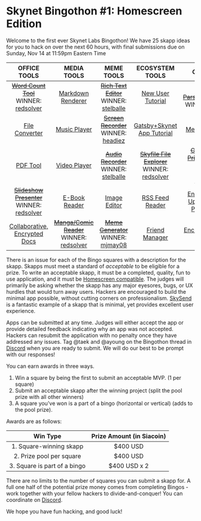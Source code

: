 # Skynet Bingothon #1: Homescreen Edition

Welcome to the first ever Skynet Labs Bingothon! We have 25 skapp ideas for you to hack on over the next 60 hours, with final submissions due on Sunday, Nov 14 at 11:59pm Eastern Time

|                                  OFFICE TOOLS                                  |                                  MEDIA TOOLS                                   |                                  MEME TOOLS                                  |                                    ECOSYSTEM TOOLS                                     |                                               GRAB BAG                                                |
|:------------------------------------------------------------------------------:|:------------------------------------------------------------------------------:|:----------------------------------------------------------------------------:|:--------------------------------------------------------------------------------------:|:-----------------------------------------------------------------------------------------------------:|
|   [~~Word Count Tool~~](https://github.com/SkynetLabs/SkynetBingothon1/issues/1) <br> WINNER: [redsolver](https://3g06lfqprjlep0ed9n4vqueoiirqphrog1ri7313laotqpp846acc68.siasky.net/)  |  [Markdown Renderer](https://github.com/SkynetLabs/SkynetBingothon1/issues/6)  | [~~Rich Text Editor~~](https://github.com/SkynetLabs/SkynetBingothon1/issues/11) <br> WINNER: [stelballe](https://5005sg3aavn35ih6fd7c9a2a38cnas2g602jsgl6555lveng18a3nm0.siasky.net/) |     [New User Tutorial](https://github.com/SkynetLabs/SkynetBingothon1/issues/16)      |           [~~JSON Parser+Presenter~~](https://github.com/SkynetLabs/SkynetBingothon1/issues/21) <br> WINNER: [Laszlo](https://10070sajmak62rj9ben6m7j3pe0nppgiierhmd2beabk5bcpddsh3g8.siasky.net/)      |
|   [File Converter](https://github.com/SkynetLabs/SkynetBingothon1/issues/2)    |    [Music Player](https://github.com/SkynetLabs/SkynetBingothon1/issues/7)     |  [~~Screen Recorder~~](https://github.com/SkynetLabs/SkynetBingothon1/issues/12)  <br> WINNER: [headiez](https://04095n899o309e72n8gtobtgohnvt26orffc3rfcqgdit8feng8thm0.siasky.net/) | [Gatsby+Skynet App Tutorial](https://github.com/SkynetLabs/SkynetBingothon1/issues/17) |               [Messaging App](https://github.com/SkynetLabs/SkynetBingothon1/issues/22)               |
|      [PDF Tool](https://github.com/SkynetLabs/SkynetBingothon1/issues/3)       |    [Video Player](https://github.com/SkynetLabs/SkynetBingothon1/issues/8)     |  [~~Audio Recorder~~](https://github.com/SkynetLabs/SkynetBingothon1/issues/13) <br> WINNER: [stelballe](https://6g0d2lh891palt0r57cvj4be8oqn4s5kfvlc66kukac5tpn9a2fas18.siasky.net/) |     [~~Skyfile File Explorer~~](https://github.com/SkynetLabs/SkynetBingothon1/issues/18)  <br> WINNER: [redsolver](https://04098cfq479v00vd68gpv5hd6s461u98o3qnki3bnm6c9oi35kmitm8.siasky.net/)   |      [~~Cryptoasset Price Tracking Tool~~](https://github.com/SkynetLabs/SkynetBingothon1/issues/23)  <br> WINNER: [mjmay08](https://fg3ctinlo30hug0ql18i02s7ds03mdgd5am0p508ce01p6h2hum732o.siasky.net/)    |
| [~~Slideshow Presenter~~](https://github.com/SkynetLabs/SkynetBingothon1/issues/4)<br> WINNER: [redsolver](https://docj.hns.siasky.net/)|    [E-Book Reader](https://github.com/SkynetLabs/SkynetBingothon1/issues/9)    |   [Image Editor](https://github.com/SkynetLabs/SkynetBingothon1/issues/14)   |      [RSS Feed Reader](https://github.com/SkynetLabs/SkynetBingothon1/issues/19)       | [Encrypted File Uploader with Persistence](https://github.com/SkynetLabs/SkynetBingothon1/issues/24) |
|    [Collaborative, Encrypted Docs](https://github.com/SkynetLabs/SkynetBingothon1/issues/5)     | [~~Manga/Comic Reader~~](https://github.com/SkynetLabs/SkynetBingothon1/issues/10) <br> WINNER: [redsolver](https://0406ptsm1pe4ttrbi5mhqi10oa2he7m2g4bliqdeh3jq8ska82n7hko.siasky.net/) |  [~~Meme Generator~~](https://github.com/SkynetLabs/SkynetBingothon1/issues/15) WINNER: [mjmay08](https://homescreen.hns.siasky.net/#/skylink/AQCz0CswdiNXYXp28wcBnrZP5c2pshsf58AD9o3IB6EI5w) |       [Friend Manager](https://github.com/SkynetLabs/SkynetBingothon1/issues/20)  |       [Encrypted Image Gallery](https://github.com/SkynetLabs/SkynetBingothon1/issues/25)       |

There is an issue for each of the Bingo squares with a description for the skapp. Skapps must meet a standard of *acceptable* to be eligible for a prize. To write an acceptable skapp, it must be a completed, quality, fun to use application, and it must be [Homescreen compatible](https://docs.siasky.net/integrations/homescreen/adding-homescreen-support-to-an-app). The judges will primarily be asking whether the skapp has any major eyesores, bugs, or UX hurdles that would turn away users. Hackers are encouraged to build the minimal app possible, without cutting corners on professionalism. [SkySend](https://skysend.hns.siasky.net) is a fantastic example of a skapp that is minimal, yet provides excellent user experience.

Apps can be submitted at any time. Judges will either accept the app or provide detailed feedback indicating why an app was not accepted. Hackers can resubmit the application with no penalty once they have addressed any issues. Tag @taek and @ayoung on the Bingothon thread in [Discord](https://discord.gg/skynetlabs) when you are ready to submit. We will do our best to be prompt with our responses!

You can earn awards in three ways. 
1. Win a square by being the first to submit an acceptable MVP. (1 per square)
2. Submit an acceptable skapp after the winning project (split the pool prize with all other winners)
3. A square you've won is a part of a bingo (horizontal or vertical) (adds to the pool prize).

Awards are as follows:

|         Win Type          | Prize Amount (in Siacoin) |
|:-------------------------:|:-------------------------:|
|1. Square-winning skapp     |      $400 USD        |
| 2. Prize pool per square |       $400 USD        |
|  3.  Square is part of a bingo  |         $400 USD x 2       |

There are no limits to the number of squares you can submit a skapp for. A full one half of the potential prize money comes from completing Bingos - work together with your fellow hackers to divide-and-conquer! You can coordinate on [Discord](https://discord.gg/skynetlabs). 

We hope you have fun hacking, and good luck! 
